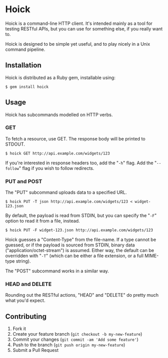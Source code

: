 # Hoick

Hoick is a command-line HTTP client.  It's intended mainly as a tool for testing RESTful APIs, but you can use for something else, if you really want to.

Hoick is designed to be simple yet useful, and to play nicely in a Unix command pipeline.

## Installation

Hoick is distributed as a Ruby gem, installable using:

    $ gem install hoick

## Usage

Hoick has subcommands modelled on HTTP verbs.

### GET

To fetch a resource, use GET.  The response body will be printed to STDOUT.

    $ hoick GET http://api.example.com/widgets/123

If you're interested in response headers too, add the "`-h`" flag.  Add the "`--follow`" flag if you wish to follow redirects.

### PUT and POST

The "PUT" subcommand uploads data to a specified URL.

    $ hoick PUT -T json http://api.example.com/widgets/123 < widget-123.json

By default, the payload is read from STDIN, but you can specify the "`-F`" option to read it from a file, instead.

    $ hoick PUT -F widget-123.json http://api.example.com/widgets/123

Hoick guesses a "Content-Type" from the file-name.  If a type cannot be guessed, or if the payload is sourced from STDIN, binary data ("application/octet-stream") is assumed.  Either way, the default can be overridden with "`-T`" (which can be either a file extension, or a full MIME-type string).

The "POST" subcommand works in a similar way.

### HEAD and DELETE

Rounding out the RESTful actions, "HEAD" and "DELETE" do pretty much what you'd expect.

## Contributing

1. Fork it
2. Create your feature branch (`git checkout -b my-new-feature`)
3. Commit your changes (`git commit -am 'Add some feature'`)
4. Push to the branch (`git push origin my-new-feature`)
5. Submit a Pull Request
